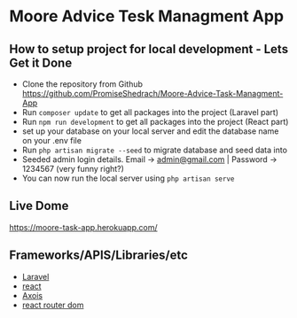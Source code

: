 # Moore Advice Tesk Managment App

## How to setup project for local development - Lets Get it Done
* Clone the repository from Github https://github.com/PromiseShedrach/Moore-Advice-Task-Managment-App
* Run  `composer update` to get all packages into the project (Laravel part)
* Run  `npm run development` to get all packages into the project (React part)
* set up your database on your local server and edit the database name on your .env file
* Run  `php artisan migrate --seed` to migrate database and seed data into
* Seeded admin login details. Email -> admin@gmail.com | Password -> 1234567 (very funny right?)
* You can now run the local server using `php artisan serve`

## Live Dome
https://moore-task-app.herokuapp.com/


## Frameworks/APIS/Libraries/etc
* [Laravel](https://laravel.com/)
* [react](https://facebook.github.io/react/index.html)
* [Axois](https://www.npmjs.com/package/axios)
* [react router dom](https://www.google.com/url?sa=t&rct=j&q=&esrc=s&source=web&cd=&cad=rja&uact=8&ved=2ahUKEwig3-Xm0NDuAhU0EFkFHeUKDRUQFjAAegQIAhAC&url=https%3A%2F%2Freactrouter.com%2Fweb%2Fguides%2Fquick-start&usg=AOvVaw3H72zKhQxSokQ3r45-qj0O)


